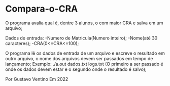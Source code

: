 # Compara-o-CRA
O programa avalia qual é, dentre 3 alunos, o com maior CRA e salva em um arquivo;

Dados de entrada:
-Numero de Matricula(Numero inteiro);
-Nome(até 30 caracteres);
-CRA(0<=CRA<=100);

O programa lê os dados de entrada de um arquivo e escreve o resultado em outro arquivo,
o nome dos arquivos devem ser passados em tempo de lançamento;
    Exemplo:
        ./a.out dados.txt logs.txt
        (O primeiro a ser passado é onde os dados devem estar e o segundo onde o resultado é salvo);

Por Gustavo Ventino
Em 2022
